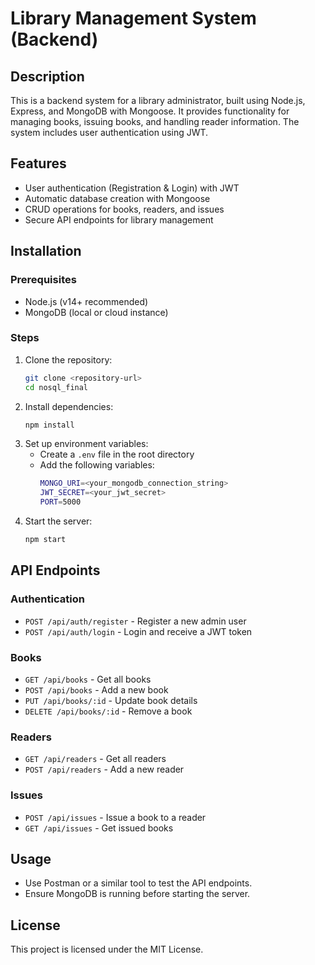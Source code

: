 # Library Management System (Backend)

## Description
This is a backend system for a library administrator, built using Node.js, Express, and MongoDB with Mongoose. It provides functionality for managing books, issuing books, and handling reader information. The system includes user authentication using JWT.

## Features
- User authentication (Registration & Login) with JWT
- Automatic database creation with Mongoose
- CRUD operations for books, readers, and issues
- Secure API endpoints for library management

## Installation

### Prerequisites
- Node.js (v14+ recommended)
- MongoDB (local or cloud instance)

### Steps
1. Clone the repository:
   ```sh
   git clone <repository-url>
   cd nosql_final
   ```
2. Install dependencies:
   ```sh
   npm install
   ```
3. Set up environment variables:
   - Create a `.env` file in the root directory
   - Add the following variables:
     ```sh
     MONGO_URI=<your_mongodb_connection_string>
     JWT_SECRET=<your_jwt_secret>
     PORT=5000
     ```
4. Start the server:
   ```sh
   npm start
   ```

## API Endpoints

### Authentication
- `POST /api/auth/register` - Register a new admin user
- `POST /api/auth/login` - Login and receive a JWT token

### Books
- `GET /api/books` - Get all books
- `POST /api/books` - Add a new book
- `PUT /api/books/:id` - Update book details
- `DELETE /api/books/:id` - Remove a book

### Readers
- `GET /api/readers` - Get all readers
- `POST /api/readers` - Add a new reader

### Issues
- `POST /api/issues` - Issue a book to a reader
- `GET /api/issues` - Get issued books

## Usage
- Use Postman or a similar tool to test the API endpoints.
- Ensure MongoDB is running before starting the server.

## License
This project is licensed under the MIT License.

